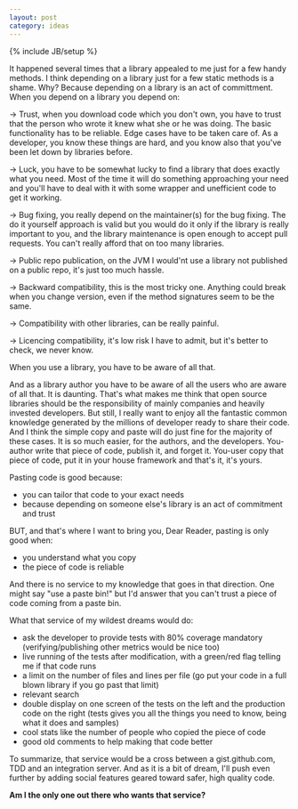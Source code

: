 ```yaml
---
layout: post
category: ideas
---
```

{% include JB/setup %}

It happened several times that a library appealed to me just for a few handy methods. I think depending on a library just for a few static methods is a shame. Why? Because depending on a library is an act of committment. When you depend on a library you depend on:

&rarr; Trust, when you download code which you don't own, you have to trust that the person who wrote it knew what she or he was doing. The basic functionality has to be reliable. Edge cases have to be taken care of. As a developer, you know these things are hard, and you know also that you've been let down by libraries before.

&rarr; Luck, you have to be somewhat lucky to find a library that does exactly what you need. Most of the time it will do something approaching your need and you'll have to deal with it with some wrapper and unefficient code to get it working.

&rarr; Bug fixing, you really depend on the maintainer(s) for the bug fixing. The do it yourself approach is valid but you would do it only if the library is really important to you, and the library maintenance is open enough to accept pull requests. You can't really afford that on too many libraries.

&rarr; Public repo publication, on the JVM I would'nt use a library not published on a public repo, it's just too much hassle.

&rarr; Backward compatibility, this is the most tricky one. Anything could break when you change version, even if the method signatures seem to be the same.

&rarr; Compatibility with other libraries, can be really painful.

&rarr; Licencing compatibility, it's low risk I have to admit, but it's better to check, we never know.

When you use a library, you have to be aware of all that.

And as a library author you have to be aware of all the users who are aware of all that. It is daunting. That's what makes me think that open source libraries should be the responsibility of mainly companies and heavily invested developers. But still, I really want to enjoy all the fantastic common knowledge generated by the millions of developer ready to share their code. And I think the simple copy and paste will do just fine for the majority of these cases. It is so much easier, for the authors, and the developers. You-author write that piece of code, publish it, and forget it. You-user copy that piece of code, put it in your house framework and that's it, it's yours.

Pasting code is good because:
- you can tailor that code to your exact needs
- because depending on someone else's library is an act of commitment and trust

BUT, and that's where I want to bring you, Dear Reader, pasting is only good when:
- you understand what you copy
- the piece of code is reliable

And there is no service to my knowledge that goes in that direction.
One might say "use a paste bin!" but I'd answer that you can't trust a piece of code coming from a paste bin.

What that service of my wildest dreams would do:
- ask the developer to provide tests with 80% coverage mandatory (verifying/publishing other metrics would be nice too)
- live running of the tests after modification, with a green/red flag telling me if that code runs
- a limit on the number of files and lines per file (go put your code in a full blown library if you go past that limit)
- relevant search
- double display on one screen of the tests on the left and the production code on the right (tests gives you all the things you need to know, being what it does and samples)
- cool stats like the number of people who copied the piece of code
- good old comments to help making that code better

To summarize, that service would be a cross between a gist.github.com, TDD and an integration server. And as it is a bit of dream, I'll push even further by adding social features geared toward safer, high quality code.

**Am I the only one out there who wants that service?**
